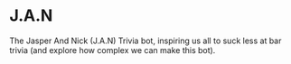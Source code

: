 # J.A.N

The Jasper And Nick (J.A.N) Trivia bot, inspiring us all to suck less at bar
trivia (and explore how complex we can make this bot).
